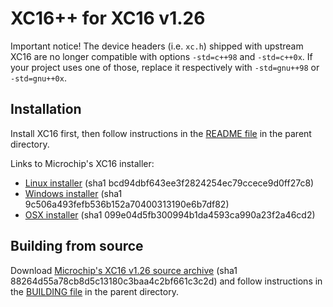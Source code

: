 # XC16++ for XC16 v1.26

Important notice! The device headers (i.e. `xc.h`) shipped with upstream XC16
are no longer compatible with options `-std=c++98`  and `-std=c++0x`. If your
project uses one of those, replace it respectively with `-std=gnu++98` or
`-std=gnu++0x`.

## Installation

Install XC16 first, then follow instructions in the [README file](../README.md)
in the parent directory.

Links to Microchip's XC16 installer:
- [Linux installer](http://ww1.microchip.com/downloads/en/DeviceDoc/xc16-v1.26-full-install-linux-installer.run) (sha1 bcd94dbf643ee3f2824254ec79ccece9d0ff27c8)
- [Windows installer](http://ww1.microchip.com/downloads/en/DeviceDoc/xc16-v1.26-full-install-windows-installer.exe) (sha1 9c506a493fefb536b152a70400313190e6b7df82)
- [OSX installer](http://ww1.microchip.com/downloads/en/DeviceDoc/xc16-v1.26-full-install-osx-installer.dmg) (sha1 099e04d5fb300994b1da4593ca990a23f2a46cd2)

## Building from source

Download [Microchip's XC16 v1.26 source archive](http://ww1.microchip.com/downloads/en/DeviceDoc/MPLAB%20XC16%20v1.26.src.zip)
(sha1 88264d55a78cb8d5c13180c3baa4c2bf661c3c2d) and follow instructions in the
[BUILDING file](../BUILDING.md) in the parent directory.
